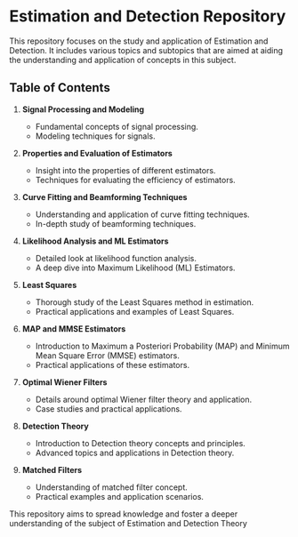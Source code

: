 # Estimation and Detection Repository

This repository focuses on the study and application of Estimation and Detection. It includes various topics and subtopics that are aimed at aiding the understanding and application of concepts in this subject.

## Table of Contents

1. **Signal Processing and Modeling**
    - Fundamental concepts of signal processing.
    - Modeling techniques for signals.

2. **Properties and Evaluation of Estimators**
    - Insight into the properties of different estimators.
    - Techniques for evaluating the efficiency of estimators.

3. **Curve Fitting and Beamforming Techniques**
    - Understanding and application of curve fitting techniques.
    - In-depth study of beamforming techniques.

4. **Likelihood Analysis and ML Estimators**
    - Detailed look at likelihood function analysis.
    - A deep dive into Maximum Likelihood (ML) Estimators.

5. **Least Squares**
    - Thorough study of the Least Squares method in estimation.
    - Practical applications and examples of Least Squares.

6. **MAP and MMSE Estimators**
    - Introduction to Maximum a Posteriori Probability (MAP) and Minimum Mean Square Error (MMSE) estimators.
    - Practical applications of these estimators.

7. **Optimal Wiener Filters**
    - Details around optimal Wiener filter theory and application.
    - Case studies and practical applications.

8. **Detection Theory**
    - Introduction to Detection theory concepts and principles.
    - Advanced topics and applications in Detection theory.

9. **Matched Filters**
    - Understanding of matched filter concept.
    - Practical examples and application scenarios.

This repository aims to spread knowledge and foster a deeper understanding of the subject of Estimation and Detection Theory
